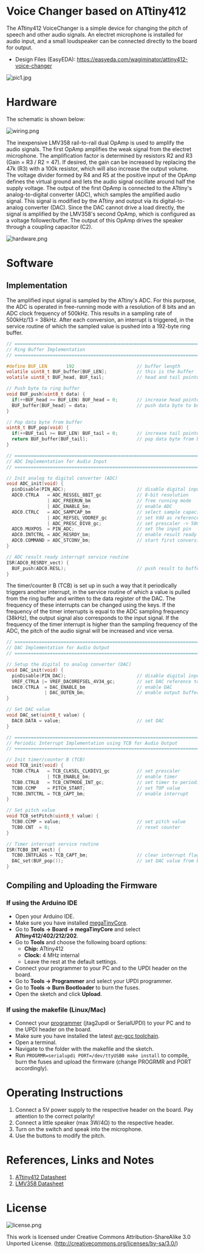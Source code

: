 # Voice Changer based on ATtiny412
The ATtiny412 VoiceChanger is a simple device for changing the pitch of speech and other audio signals. An electret microphone is installed for audio input, and a small loudspeaker can be connected directly to the board for output.

- Design Files (EasyEDA): https://easyeda.com/wagiminator/attiny412-voice-changer

![pic1.jpg](https://raw.githubusercontent.com/wagiminator/ATtiny412-VoiceChanger/main/documentation/VoiceChanger_pic1.jpg)

# Hardware
The schematic is shown below:

![wiring.png](https://raw.githubusercontent.com/wagiminator/ATtiny412-VoiceChanger/main/documentation/VoiceChanger_wiring.png)

The inexpensive LMV358 rail-to-rail dual OpAmp is used to amplify the audio signals. The first OpAmp amplifies the weak signal from the electret microphone. The amplification factor is determined by resistors R2 and R3 (Gain = R3 / R2 = 47). If desired, the gain can be increased by replacing the 47k (R3) with a 100k resistor, which will also increase the output volume. The voltage divider formed by R4 and R5 at the positive input of the OpAmp defines the virtual ground and lets the audio signal oscillate around half the supply voltage. The output of the first OpAmp is connected to the ATtiny's analog-to-digital converter (ADC), which samples the amplified audio signal. This signal is modified by the ATtiny and output via its digital-to-analog converter (DAC). Since the DAC cannot drive a load directly, the signal is amplified by the LMV358's second OpAmp, which is configured as a voltage follower/buffer. The output of this OpAmp drives the speaker through a coupling capacitor (C2).

![hardware.png](https://raw.githubusercontent.com/wagiminator/ATtiny412-VoiceChanger/main/documentation/VoiceChanger_hardware.png)

# Software
## Implementation
The amplified input signal is sampled by the ATtiny's ADC. For this purpose, the ADC is operated in free-running mode with a resolution of 8 bits and an ADC clock frequency of 500kHz. This results in a sampling rate of 500kHz/13 = 38kHz. After each conversion, an interrupt is triggered, in the service routine of which the sampled value is pushed into a 192-byte ring buffer.

```c
// ===================================================================================
// Ring Buffer Implementation
// ===================================================================================

#define BUF_LEN       192                       // buffer length
volatile uint8_t BUF_buffer[BUF_LEN];           // this is the buffer
volatile uint8_t BUF_head, BUF_tail;            // head and tail pointer

// Push byte to ring buffer
void BUF_push(uint8_t data) {
  if(++BUF_head >= BUF_LEN) BUF_head = 0;       // increase head pointer
  BUF_buffer[BUF_head] = data;                  // push data byte to buffer
}

// Pop data byte from buffer
uint8_t BUF_pop(void) {
  if(++BUF_tail >= BUF_LEN) BUF_tail = 0;       // increase tail pointer
  return BUF_buffer[BUF_tail];                  // pop data byte from buffer
}

// ===================================================================================
// ADC Implementation for Audio Input
// ===================================================================================

// Init analog to digital converter (ADC)
void ADC_init(void) {
  pinDisable(PIN_ADC);                          // disable digital input buffer
  ADC0.CTRLA   = ADC_RESSEL_8BIT_gc             // 8-bit resolution
               | ADC_FREERUN_bm                 // free running mode
               | ADC_ENABLE_bm;                 // enable ADC
  ADC0.CTRLC   = ADC_SAMPCAP_bm                 // select sample capacitance
               | ADC_REFSEL_VDDREF_gc           // set Vdd as reference
               | ADC_PRESC_DIV8_gc;             // set prescaler -> 500kHz ADC clock
  ADC0.MUXPOS  = PIN_ADC;                       // set the input pin
  ADC0.INTCTRL = ADC_RESRDY_bm;                 // enable result ready interrupt
  ADC0.COMMAND = ADC_STCONV_bm;                 // start first conversion
}

// ADC result ready interrupt service routine
ISR(ADC0_RESRDY_vect) {
  BUF_push(ADC0.RESL);                          // push result to buffer
}
```

The timer/counter B (TCB) is set up in such a way that it periodically triggers another interrupt, in the service routine of which a value is pulled from the ring buffer and written to the data register of the DAC. The frequency of these interrupts can be changed using the keys. If the frequency of the timer interrupts is equal to the ADC sampling frequency (38kHz), the output signal also corresponds to the input signal. If the frequency of the timer interrupt is higher than the sampling frequency of the ADC, the pitch of the audio signal will be increased and vice versa.

```c
// ===================================================================================
// DAC Implementation for Audio Output
// ===================================================================================

// Setup the digital to analog converter (DAC)
void DAC_init(void) {
  pinDisable(PIN_DAC);                          // disable digital input buffer
  VREF_CTRLA |= VREF_DAC0REFSEL_4V34_gc;        // set DAC reference to 4.3V
  DAC0.CTRLA  = DAC_ENABLE_bm                   // enable DAC
              | DAC_OUTEN_bm;                   // enable output buffer
}

// Set DAC value
void DAC_set(uint8_t value) {
  DAC0.DATA = value;                            // set DAC
}

// ===================================================================================
// Periodic Interrupt Implementation using TCB for Audio Output
// ===================================================================================

// Init timer/counter B (TCB)
void TCB_init(void) {
  TCB0.CTRLA   = TCB_CLKSEL_CLKDIV1_gc          // set prescaler
               | TCB_ENABLE_bm;                 // enable timer
  TCB0.CTRLB   = TCB_CNTMODE_INT_gc;            // set timer to periodic interrupt mode
  TCB0.CCMP    = PITCH_START;                   // set TOP value
  TCB0.INTCTRL = TCB_CAPT_bm;                   // enable interrupt
}

// Set pitch value
void TCB_setPitch(uint8_t value) {
  TCB0.CCMP = value;                            // set pitch value
  TCB0.CNT  = 0;                                // reset counter
}

// Timer interrupt service routine
ISR(TCB0_INT_vect) {
  TCB0.INTFLAGS = TCB_CAPT_bm;                  // clear interrupt flag
  DAC_set(BUF_pop());                           // set DAC value from buffer
}
```

## Compiling and Uploading the Firmware
### If using the Arduino IDE
- Open your Arduino IDE.
- Make sure you have installed [megaTinyCore](https://github.com/SpenceKonde/megaTinyCore).
- Go to **Tools -> Board -> megaTinyCore** and select **ATtiny412/402/212/202**.
- Go to **Tools** and choose the following board options:
  - **Chip:**           ATtiny412
  - **Clock:**          4 MHz internal
  - Leave the rest at the default settings.
- Connect your programmer to your PC and to the UPDI header on the board.
- Go to **Tools -> Programmer** and select your UPDI programmer.
- Go to **Tools -> Burn Bootloader** to burn the fuses.
- Open the sketch and click **Upload**.

### If using the makefile (Linux/Mac)
- Connect your [programmer](https://github.com/wagiminator/AVR-Programmer) (jtag2updi or SerialUPDI) to your PC and to the UPDI header on the board.
- Make sure you have installed the latest [avr-gcc toolchain](http://maxembedded.com/2015/06/setting-up-avr-gcc-toolchain-on-linux-and-mac-os-x/).
- Open a terminal.
- Navigate to the folder with the makefile and the sketch.
- Run `PROGRMR=serialupdi PORT=/dev/ttyUSB0 make install` to compile, burn the fuses and upload the firmware (change PROGRMR and PORT accordingly).

# Operating Instructions
1. Connect a 5V power supply to the respective header on the board. Pay attention to the correct polarity!
2. Connect a little speaker (max 3W/4Ω) to the respective header.
3. Turn on the switch and speak into the microphone.
4. Use the buttons to modify the pitch.

# References, Links and Notes
1. [ATtiny412 Datasheet](https://ww1.microchip.com/downloads/aemDocuments/documents/MCU08/ProductDocuments/DataSheets/ATtiny212-214-412-414-416-DataSheet-DS40002287A.pdf)
2. [LMV358 Datasheet](https://datasheet.lcsc.com/szlcsc/Texas-Instruments-TI-LMV358IDR_C63813.pdf)

# License
![license.png](https://i.creativecommons.org/l/by-sa/3.0/88x31.png)

This work is licensed under Creative Commons Attribution-ShareAlike 3.0 Unported License. 
(http://creativecommons.org/licenses/by-sa/3.0/)
